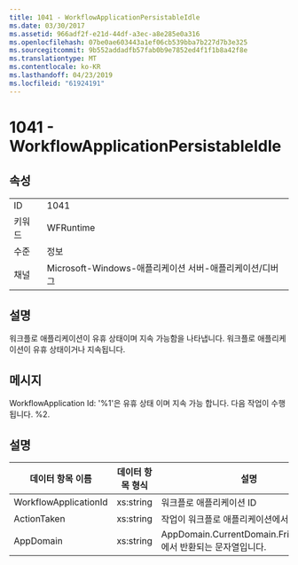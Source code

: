 ```yaml
---
title: 1041 - WorkflowApplicationPersistableIdle
ms.date: 03/30/2017
ms.assetid: 966adf2f-e21d-44df-a3ec-a8e285e0a316
ms.openlocfilehash: 07be0ae603443a1ef06cb539bba7b227d7b3e325
ms.sourcegitcommit: 9b552addadfb57fab0b9e7852ed4f1f1b8a42f8e
ms.translationtype: MT
ms.contentlocale: ko-KR
ms.lasthandoff: 04/23/2019
ms.locfileid: "61924191"
---
```

# <a name="1041---workflowapplicationpersistableidle"></a>1041 - WorkflowApplicationPersistableIdle
## <a name="properties"></a>속성  
  
|||  
|-|-|  
|ID|1041|  
|키워드|WFRuntime|  
|수준|정보|  
|채널|Microsoft-Windows-애플리케이션 서버-애플리케이션/디버그|  
  
## <a name="description"></a>설명  
 워크플로 애플리케이션이 유휴 상태이며 지속 가능함을 나타냅니다. 워크플로 애플리케이션이 유휴 상태이거나 지속됩니다.  
  
## <a name="message"></a>메시지  
 WorkflowApplication Id: '%1'은 유휴 상태 이며 지속 가능 합니다.  다음 작업이 수행 됩니다. %2.  
  
## <a name="details"></a>설명  
  
|데이터 항목 이름|데이터 항목 형식|설명|  
|--------------------|--------------------|-----------------|  
|WorkflowApplicationId|xs:string|워크플로 애플리케이션 ID|  
|ActionTaken|xs:string|작업이 워크플로 애플리케이션에서 수행됩니다.|  
|AppDomain|xs:string|AppDomain.CurrentDomain.FriendlyName에서 반환되는 문자열입니다.|
